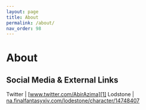 ```yaml
---
layout: page
title: About
permalink: /about/
nav_order: 98
---
```


# About

## Social Media & External Links

Twitter | [www.twitter.com/AbirAzima][1]
Lodstone | [na.finalfantasyxiv.com/lodestone/character/14748407][2]

[1]: https://www.twitter.com/AbirAzima
[2]: https://na.finalfantasyxiv.com/lodestone/character/14748407/
